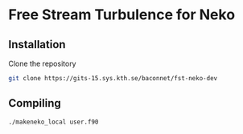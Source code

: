 # Free Stream Turbulence for Neko

## Installation

Clone the repository

```bash
git clone https://gits-15.sys.kth.se/baconnet/fst-neko-dev
```

## Compiling

```bash
./makeneko_local user.f90
```
